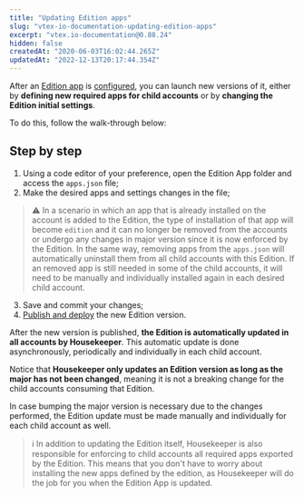 ```yaml
---
title: "Updating Edition apps"
slug: "vtex-io-documentation-updating-edition-apps"
excerpt: "vtex.io-documentation@0.88.24"
hidden: false
createdAt: "2020-06-03T16:02:44.265Z"
updatedAt: "2022-12-13T20:17:44.354Z"
---
```

After an [Edition app](https://developers.vtex.com/vtex-developer-docs/docs/vtex-io-documentation-edition-app) is [configured](https://developers.vtex.com/vtex-developer-docs/docs/vtex-io-documentation-configuring-an-edition-app), you can launch new versions of it, either by **defining new required apps for child accounts** or by **changing the Edition initial settings**.

To do this, follow the walk-through below:

## Step by step

1. Using a code editor of your preference, open the Edition App folder and access the `apps.json` file;
2. Make the desired apps and settings changes in the file;

>⚠️ In a scenario in which an app that is already installed on the account is added to the Edition, the type of installation of that app will become `edition` and it can no longer be removed from the accounts or undergo any changes in major version since it is now enforced by the Edition. In the same way, removing apps from the `apps.json` will automatically uninstall them from all child accounts with this Edition. If an removed app is still needed in some of the child accounts, it will need to be manually and individually installed again in each desired child account.

3. Save and commit your changes;
4. [Publish and deploy](https://developers.vtex.com/vtex-developer-docs/docs/vtex-io-documentation-publishing-an-app) the new Edition version.

After the new version is published, **the Edition is automatically updated in all accounts by Housekeeper**. This automatic update is done asynchronously, periodically and individually in each child account.

Notice that **Housekeeper only updates an Edition version as long as the major has not been changed**, meaning it is not a breaking change for the child accounts consuming that Edition.

In case bumping the major version is necessary due to the changes performed, the Edition update must be made manually and individually for each child account as well.

>ℹ️ In addition to updating the Edition itself, Housekeeper is also responsible for enforcing to child accounts all required apps exported by the Edition. This means that you don't have to worry about installing the new apps defined by the edition, as Housekeeper will do the job for you when the Edition App is updated.
